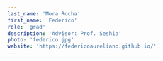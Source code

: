 ```yaml
---
last_name: 'Mora Rocha'
first_name: 'Federico'
role: 'grad'
description: 'Advisor: Prof. Seshia'
photo: 'federico.jpg'
website: 'https://federicoaureliano.github.io/'
---
```


